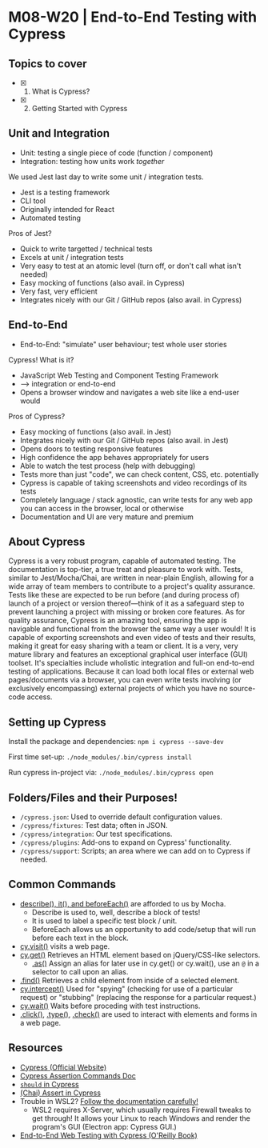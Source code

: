 # M08-W20 | End-to-End Testing with Cypress

## Topics to cover

* [X] 1. What is Cypress?
* [X] 2. Getting Started with Cypress

## Unit and Integration

* Unit: testing a single piece of code (function / component)
* Integration: testing how units work *together*

We used Jest last day to write some unit / integration tests.

* Jest is a testing framework
* CLI tool
* Originally intended for React
* Automated testing

Pros of Jest?

* Quick to write targetted / technical tests
* Excels at unit / integration tests
* Very easy to test at an atomic level (turn off, or don't call what isn't needed)
* Easy mocking of functions (also avail. in Cypress)
* Very fast, very efficient
* Integrates nicely with our Git / GitHub repos (also avail. in Cypress)

## End-to-End

* End-to-End: "simulate" user behaviour; test whole user stories

Cypress! What is it?

* JavaScript Web Testing and Component Testing Framework
* --> integration or end-to-end
* Opens a browser window and navigates a web site like a end-user would

Pros of Cypress?
* Easy mocking of functions (also avail. in Jest)
* Integrates nicely with our Git / GitHub repos (also avail. in Jest)
* Opens doors to testing responsive features
* High confidence the app behaves appropriately for users
* Able to watch the test process (help with debugging)
* Tests more than just "code", we can check content, CSS, etc. potentially
* Cypress is capable of taking screenshots and video recordings of its tests
* Completely language / stack agnostic, can write tests for any web app you can access in the browser, local or otherwise
* Documentation and UI are very mature and premium

## About Cypress

Cypress is a very robust program, capable of automated testing. The documentation is top-tier, a true treat and pleasure to work with. Tests, similar to Jest/Mocha/Chai, are written in near-plain English, allowing for a wide array of team members to contribute to a project's quality assurance. Tests like these are expected to be run before (and during process of) launch of a project or version thereof—think of it as a safeguard step to prevent launching a project with missing or broken core features. As for quality assurance, Cypress is an amazing tool, ensuring the app is navigable and functional from the browser the same way a user would! It is capable of exporting screenshots and even video of tests and their results, making it great for easy sharing with a team or client. It is a very, very mature library and features an exceptional graphical user interface (GUI) toolset. It's specialties include wholistic integration and full-on end-to-end testing of applications. Because it can load both local files or external web pages/documents via a browser, you can even write tests involving (or exclusively encompassing) external projects of which you have no source-code access.

## Setting up Cypress

Install the package and dependencies:
`npm i cypress --save-dev`

First time set-up:
`./node_modules/.bin/cypress install`

Run cypress in-project via:
`./node_modules/.bin/cypress open`

## Folders/Files and their Purposes!

* `/cypress.json`: Used to override default configuration values.
* `/cypress/fixtures`: Test data; often in JSON.
* `/cypress/integration`: Our test specifications.
* `/cypress/plugins`: Add-ons to expand on Cypress' functionality.
* `/cypress/support`: Scripts; an area where we can add on to Cypress if needed.

## Common Commands

* [describe(), it(), and beforeEach()](https://docs.cypress.io/guides/references/bundled-tools#Mocha) are afforded to us by Mocha.
    * Describe is used to, well, describe a block of tests!
    * It is used to label a specific test block / unit.
    * BeforeEach allows us an opportunity to add code/setup that will run before each text in the block.
* [cy.visit()](https://docs.cypress.io/api/commands/visit#Syntax) visits a web page.
* [cy.get()](https://docs.cypress.io/api/commands/get) Retrieves an HTML element based on jQuery/CSS-like selectors.
    * [<entity>.as()](https://docs.cypress.io/api/commands/as) Assign an alias for later use in cy.get() or cy.wait(), use an `@` in a selector to call upon an alias.
* [<element>.find()](https://docs.cypress.io/api/commands/find) Retrieves a child element from inside of a selected element.
* [cy.intercept()](https://docs.cypress.io/api/commands/intercept) Used for "spying" (checking for use of a particular request) or "stubbing" (replacing the response for a particular request.)
* [cy.wait()](https://docs.cypress.io/api/commands/wait) Waits before proceding with test instructions.
* [<element>.click()](https://docs.cypress.io/api/commands/click), [<element>.type()](https://docs.cypress.io/api/commands/type), [<element>.check()](https://docs.cypress.io/api/commands/check) are used to interact with elements and forms in a web page.

## Resources

* [Cypress (Official Website)](https://www.cypress.io/)
* [Cypress Assertion Commands Doc](https://example.cypress.io/commands/assertions)
* [`should` in Cypress](https://docs.cypress.io/api/commands/should)
* [(Chai) Assert in Cypress](https://docs.cypress.io/guides/references/assertions)
* Trouble in WSL2? [Follow the documentation carefully!](https://docs.cypress.io/guides/getting-started/installing-cypress#Windows-Subsystem-for-Linux)
    * WSL2 requires X-Server, which usually requires Firewall tweaks to get through! It allows your Linux to reach Windows and render the program's GUI (Electron app: Cypress GUI.)
* [End-to-End Web Testing with Cypress (O'Reilly Book)](https://www.oreilly.com/library/view/end-to-end-web-testing/9781839213854/)